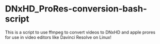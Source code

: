 # DNxHD_ProRes-conversion-bash-script
This is a script to use ffmpeg to convert videos to DNxHD and apple prores for use in video editors like Davinci Resolve on Linux!
